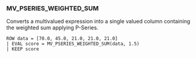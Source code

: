 <!--
This is generated by ESQL's AbstractFunctionTestCase. Do no edit it. See ../README.md for how to regenerate it.
-->

### MV_PSERIES_WEIGHTED_SUM
Converts a multivalued expression into a single valued column containing the weighted sum applying P-Series.

```
ROW data = [70.0, 45.0, 21.0, 21.0, 21.0]
| EVAL score = MV_PSERIES_WEIGHTED_SUM(data, 1.5)
| KEEP score
```
